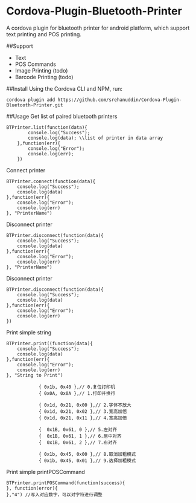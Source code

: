 # Cordova-Plugin-Bluetooth-Printer
A cordova plugin for bluetooth printer for android platform, which support text printing and POS printing.

##Support
- Text
- POS Commands
- Image Printing (todo)
- Barcode Printing (todo)

##Install
Using the Cordova CLI and NPM, run:

```
cordova plugin add https://github.com/srehanuddin/Cordova-Plugin-Bluetooth-Printer.git
```



##Usage
Get list of paired bluetooth printers

```
BTPrinter.list(function(data){
        console.log("Success");
        console.log(data); \\list of printer in data array
    },function(err){
        console.log("Error");
        console.log(err);
    })
```


Connect printer

```
BTPrinter.connect(function(data){
	console.log("Success");
	console.log(data)
},function(err){
	console.log("Error");
	console.log(err)
}, "PrinterName")
```


Disconnect printer

```
BTPrinter.disconnect(function(data){
	console.log("Success");
	console.log(data)
},function(err){
	console.log("Error");
	console.log(err)
}, "PrinterName")
```


Disconnect printer

```
BTPrinter.disconnect(function(data){
	console.log("Success");
	console.log(data)
},function(err){
	console.log("Error");
	console.log(err)
})
```


Print simple string

```
BTPrinter.print((function(data){
    console.log("Success");
    console.log(data)
},function(err){
    console.log("Error");
    console.log(err)
}, "String to Print")
```

				{ 0x1b, 0x40 },// 0.复位打印机    
				{ 0x0A, 0x0A },// 1.打印并换行
    		
                { 0x1d, 0x21, 0x00 },// 2.字体不放大    
                { 0x1d, 0x21, 0x02 },// 3.宽高加倍    
                { 0x1d, 0x21, 0x11 },// 4.宽高加倍    

                {  0x1B, 0x61, 0 },// 5.左对齐
                {  0x1B, 0x61, 1 },// 6.居中对齐
                {  0x1B, 0x61, 2 },// 7.右对齐

                { 0x1b, 0x45, 0x00 },// 8.取消加粗模式
                { 0x1b, 0x45, 0x01 },// 9.选择加粗模式
Print simple printPOSCommand

```
BTPrinter.printPOSCommand(function(success){
}, function(error){
},"4") //写入对应数字，可以对字符进行调整
```